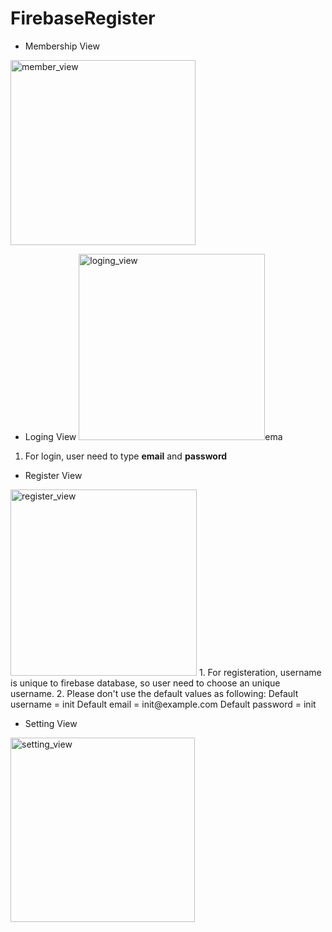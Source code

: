 # FirebaseRegister

- Membership View
<img width="296" alt="member_view" src="https://user-images.githubusercontent.com/44397290/158119011-d8372b9c-2a78-4e71-966e-d0e69a925726.png">

- Loging View
<img width="298" alt="loging_view" src="https://user-images.githubusercontent.com/44397290/158119016-b47f2552-8ee6-420f-92eb-097102bf3c2b.png">ema
1. For login, user need to type **email** and **password**

- Register View
<img width="298" alt="register_view" src="https://user-images.githubusercontent.com/44397290/158119019-7f00d8f4-e5c0-4f06-9a56-e2ce7b7ce32a.png">
1. For registeration, username is unique to firebase database, so user need to choose an unique username.
2. Please don't use the default values as following:
Default username = init
Default email = init@example.com
Default password = init


- Setting View
<img width="295" alt="setting_view" src="https://user-images.githubusercontent.com/44397290/158119005-5ec7a15b-1dfe-4e3d-8adb-1fc961bb9f69.png">

